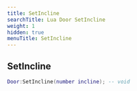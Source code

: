 ```yaml
---
title: SetIncline
searchTitle: Lua Door SetIncline
weight: 1
hidden: true
menuTitle: SetIncline
---
```

## SetIncline
```lua
Door:SetIncline(number incline); -- void
```